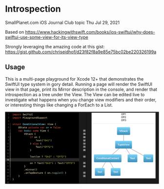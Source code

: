 # Introspection

SmallPlanet.com iOS Journal Club topic Thu Jul 29, 2021

Based on https://www.hackingwithswift.com/books/ios-swiftui/why-does-swiftui-use-some-view-for-its-view-type

Strongly leveraging the amazing code at this gist: https://gist.github.com/chriseidhof/d23f82f8a9e85e75bc02be220326199a

## Usage

This is a multi-page playground for Xcode 12+ that demonstrates the SwiftUI type system in gory detail. Running a page will render the SwiftUI view in that page, print its Mirror description in the console, and render that introspection as a tree under the View. The View can be edited live to investigate what happens when you change view modifiers and their order, or interesting things like changing a ForEach to a List.

![screenshot](./screenshot.png)
